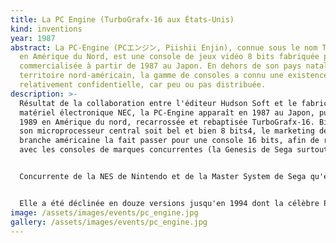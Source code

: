 ```yaml
---
title: La PC Engine (TurboGrafx-16 aux États-Unis)
kind: inventions
year: 1987
abstract: La PC-Engine (PCエンジン, Piishii Enjin), connue sous le nom TurboGrafx-16
  en Amérique du Nord, est une console de jeux vidéo 8 bits fabriquée par NEC et
  commercialisée à partir de 1987 au Japon. En dehors de son pays natal et du
  territoire nord-américain, la gamme de consoles a connu une existence
  relativement confidentielle, car peu ou pas distribuée.
description: >-
  Résultat de la collaboration entre l'éditeur Hudson Soft et le fabricant de
  matériel électronique NEC, la PC-Engine apparaît en 1987 au Japon, puis en
  1989 en Amérique du nord, recarrossée et rebaptisée TurboGrafx-16. Bien que
  son microprocesseur central soit bel et bien 8 bits4, le marketing de la
  branche américaine la fait passer pour une console 16 bits, afin de rivaliser
  avec les consoles de marques concurrentes (la Genesis de Sega surtout).


  Concurrente de la NES de Nintendo et de la Master System de Sega qu'elle devançait techniquement et même parfois en termes de vente au Japon, la PC-Engine, console hybride 8/16 bits, elle a plus souvent été comparée aux 16 bits Super Nintendo et Sega Mega Drive tant la qualité de ses jeux était grande. Finalement elle connut le succès principalement au Japon car faute de bonne distribution, sa carrière dans le reste du monde est restée marginale.


  Elle a été déclinée en douze versions jusqu'en 1994 dont la célèbre PC-Engine GT (sortie en janvier 1991), deuxième console portable au monde, après la Lynx d'Atari , à utiliser un écran couleur rétro éclairé.
image: /assets/images/events/pc_engine.jpg
gallery: /assets/images/events/pc_engine.jpg
---
```

